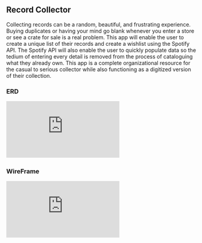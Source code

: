 
## Record Collector

Collecting records can be a random, beautiful, and frustrating experience.  Buying duplicates or having your mind go blank whenever you enter a store or see a crate for sale is a real problem. This app will enable the user to create a unique list of their records and create a wishlist using the Spotify API.  The Spotify API will also enable the user to quickly populate data so the tedium of entering every detail is removed from the process of cataloguing what they already own.  This app is a complete organizational resource for the casual to serious collector while also functioning as a digitized version of their collection.

### ERD
![ERD](https://github.com/dcornish84/RecordCollector/blob/master/RecordCollector%20(1).pdf)

### WireFrame
![ERD](https://github.com/dcornish84/RecordCollector/blob/master/RecordCollector.pdf)

